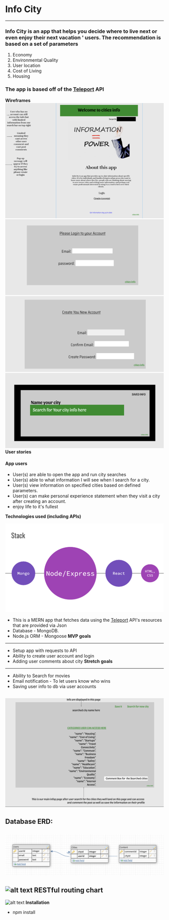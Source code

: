 # Info City
***

### **Info City** is an app that helps you decide where to live next or even enjoy their next vacation ' users. The recommendation is based on a set of parameters
1. Economy
2. Environmental Quality
3. User location
4. Cost of Living
5. Housing
### The app is based off of the [Teleport](https://developers.teleport.org/) API

**Wireframes**
![alt text](introduction.png)
![alt text](login.png)
![alt text](new_account.png)
![alt text](search.png)
**User stories**
#### App users
- User(s) are able to open the app and run city searches
-  User(s) able to what information I will see when I search for a city.
- User(s) view information on specified cities based on defined parameters.
- User(s) can make personal experience statement when they visit a city  after creating an account.
- enjoy life to it's fullest

**Technologies used (including APIs)**

![alt text](tech.png)
- This is a MERN app that fetches data using the [Teleport](https://developers.teleport.org/) API's resources that are provided via Json
- Database - MongoDB.
- Node.js ORM - Mongoose
**MVP goals**
---
- Setup app with requests to API
- Ability to create user account and login
- Adding user comments about city
**Stretch goals**
---
- Ability to Search for movies
- Email notification - To let users know who wins
- Saving user info to db via user accounts

![alt text](parameters.png)
---
## **Database ERD:**

![alt text](erd.png)
---
![alt text](public/images/erdme.png)
**RESTful routing chart**
---
![alt text](public/images/routes.png)
**Installation**
- npm install

